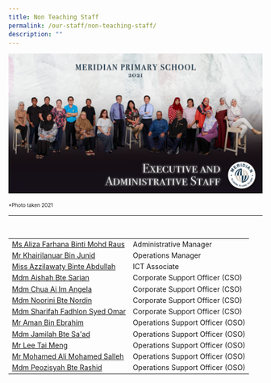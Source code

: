 ```yaml
---
title: Non Teaching Staff
permalink: /our-staff/non-teaching-staff/
description: ""
---
```

![](/images/EAS/EAS.jpg)

<p style="font-size:10px">*Photo taken 2021 </p>
<hr>
<br>
<table style="width:100%">
	 <tr>
    <td><a href="mailto:azila_farhana_mohd_raus@moe.edu.sg">Ms Aliza Farhana Binti Mohd Raus</a></td>
    <td>Administrative Manager</td>
  </tr>
  <tr>
    <td><a href="mailto:khairilanuar_junid@moe.edu.sg">Mr Khairilanuar Bin Junid</a></td>
    <td>Operations Manager</td>
  </tr>
  <tr>
    <td><a href="mailto:azzilawaty_abdullah@moe.edu.sg">Miss Azzilawaty Binte Abdullah</a></td>
    <td>ICT Associate</td>
  </tr>
	<tr>
    <td><a href="mailto:aishah_sarian@moe.edu.sg">Mdm Aishah Bte Sarian</a></td>
    <td>Corporate Support Officer (CSO)</td>
  </tr>
	<tr>
    <td><a href="mailto:angela_chua_ai_im@moe.edu.sg">Mdm Chua Ai Im Angela</a></td>
    <td>Corporate Support Officer (CSO)</td>
  </tr>
	<tr>
    <td><a href="mailto:noorini_nordin@moe.edu.sg">Mdm Noorini Bte Nordin</a></td>
    <td>Corporate Support Officer (CSO)</td>
  </tr>
	<tr>
    <td><a href="mailto:sharifah_fadhlon_syed_omar@moe.edu.sg">Mdm Sharifah Fadhlon Syed Omar</a></td>
    <td>Corporate Support Officer (CSO)</td>
  </tr>
	<tr>
    <td><a href="">Mr Aman Bin Ebrahim</a></td>
    <td>Operations Support Officer (OSO)</td>
  </tr>
	<tr>
    <td><a href="">Mdm Jamilah Bte Sa'ad</a></td>
    <td>Operations Support Officer (OSO)</td>
  </tr>
	<tr>
    <td><a href="">Mr Lee Tai Meng</a></td>
    <td>Operations Support Officer (OSO)</td>
  </tr>
	<tr>
    <td><a href="">Mr Mohamed Ali Mohamed Salleh</a></td>
    <td>Operations Support Officer (OSO)</td>
  </tr>
	<tr>
    <td><a href="">Mdm Peozisyah Bte Rashid</a></td>
    <td>Operations Support Officer (OSO)</td>
  </tr>
</table>